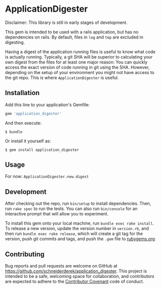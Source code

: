 # ApplicationDigester

Disclaimer: This library is still in early stages of development.

This gem is intended to be used with a rails application, but has no dependencies
on rails. By default, files in `log` and `tmp` are excluded in digesting.

Having a digest of the application running files is useful to know what code is
actually running. Typically, a git SHA will be superior to calculating your own
digest from the files for at least one major reason: You can quickly access the
exact version of code running in git using the SHA. However, depending on the
setup of your environment you might not have access to the git repo. This is
where `ApplicationDigester` is useful.

## Installation

Add this line to your application's Gemfile:

```ruby
gem 'application_digester'
```

And then execute:

    $ bundle

Or install it yourself as:

    $ gem install application_digester

## Usage

For now:
`ApplicationDigester.new.digest`


## Development

After checking out the repo, run `bin/setup` to install dependencies. Then, run `rake spec` to run the tests. You can also run `bin/console` for an interactive prompt that will allow you to experiment.

To install this gem onto your local machine, run `bundle exec rake install`. To release a new version, update the version number in `version.rb`, and then run `bundle exec rake release`, which will create a git tag for the version, push git commits and tags, and push the `.gem` file to [rubygems.org](https://rubygems.org).

## Contributing

Bug reports and pull requests are welcome on GitHub at https://github.com/schneiderderek/application_digester. This project is intended to be a safe, welcoming space for collaboration, and contributors are expected to adhere to the [Contributor Covenant](http://contributor-covenant.org) code of conduct.


